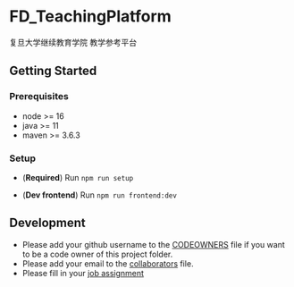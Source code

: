 # FD_TeachingPlatform

复旦大学继续教育学院 教学参考平台

## Getting Started

### Prerequisites

- node >= 16
- java >= 11
- maven >= 3.6.3

### Setup

- (**Required**) Run `npm run setup`

- (**Dev frontend**) Run `npm run frontend:dev`

## Development

- Please add your github username to the [CODEOWNERS](.github/CODEOWNERS) file if you want to be a code owner of this project folder.
- Please add your email to the [collaborators](collaborators.md) file.
- Please fill in your [job assignment](job_assignment.md) 